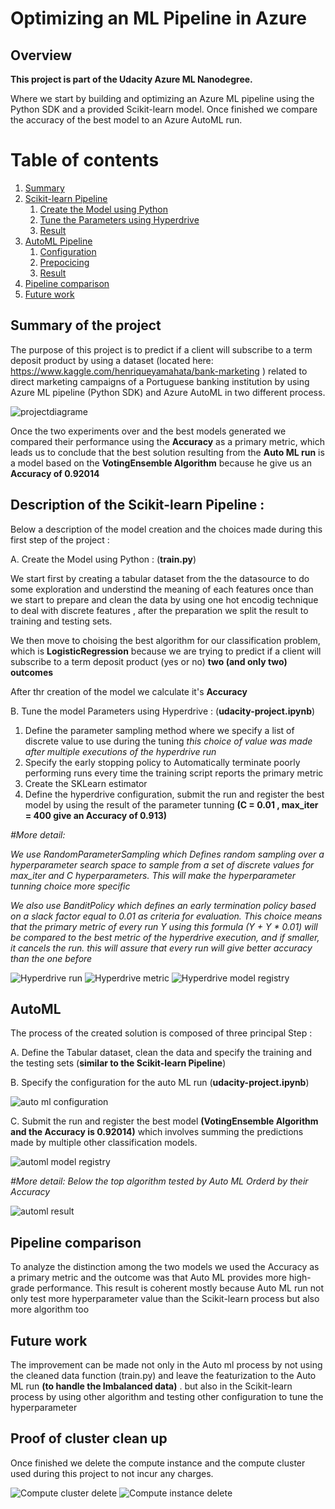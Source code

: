 # Optimizing an ML Pipeline in Azure

## Overview
**This project is part of the Udacity Azure ML Nanodegree.**

Where we start by building and optimizing an Azure ML pipeline using the Python SDK and a provided Scikit-learn model. Once finished we compare the accuracy of the best model to an Azure AutoML run. 

# Table of contents
1. [Summary](#Summary)
2. [Scikit-learn Pipeline](#Scikit)
    1. [Create the Model using Python](#subparagraph1)
    2. [Tune the Parameters using Hyperdrive](#subparagraph2)
    3. [Result](#subparagraph3)
3. [AutoML Pipeline](#AutoML)
    1. [Configuration](#subparagraph11)
    2. [Prepocicing](#subparagraph12)
    3. [Result](#subparagraph13)
4. [Pipeline comparison](#comparison)
5. [Future work](#Future)


## Summary of the project <a name="Summary"></a>
The purpose of this project is to predict if a client will subscribe to a term deposit product by using a dataset  (located here: https://www.kaggle.com/henriqueyamahata/bank-marketing ) related to direct marketing campaigns of a Portuguese banking institution by using Azure ML pipeline (Python SDK) and Azure AutoML in two different process.

![projectdiagrame](projectdiagrame.png "projectdiagrame")

Once the two experiments over and the best models generated we compared their performance using the **Accuracy** as a primary metric, which leads us to conclude that the best solution resulting from the **Auto ML run** is a model based on the **VotingEnsemble Algorithm** because he give us an **Accuracy of 0.92014**

## Description of the Scikit-learn Pipeline :<a name="Scikit"></a>

Below a description of the model creation and the choices made during this first step of the project :

  A. Create the Model using Python : (**train.py**) <a name="subparagraph1"></a>

We start  first by creating a tabular dataset from the the datasource to do some exploration and understind the meaning of each features once than we start to prepare and clean the data by using one hot encodig technique to deal with discrete features , after the preparation we split the result to training and testing sets. 

We then move to choising the best algorithm for our classification problem, which is **LogisticRegression** because we are trying  to predict if a client will subscribe to a term deposit product (yes or no) **two (and only two) outcomes**

After thr creation of the model we calculate it's **Accuracy**



  B. Tune the model Parameters using Hyperdrive  : (**udacity-project.ipynb**) <a name="subparagraph2"></a>

1. Define the parameter sampling method where we specify a list of discrete value to use during the tuning *this choice of value was made after multiple executions of the hyperdrive run*
2. Specify the early stopping policy to Automatically terminate poorly performing runs every time the training script reports the primary metric
4. Create the SKLearn estimator 
5. Define the hyperdrive configuration, submit the run and register the best model by using the result of the parameter tunning  **(C = 0.01 , max_iter = 400 give an Accuracy of 0.913)** 

*#More detail:* <a name="subparagraph3"></a>

*We use RandomParameterSampling which Defines random sampling over a hyperparameter search space to sample from a set of discrete values for max_iter and C hyperparameters. This will make the hyperparameter tunning choice more specific*

*We also use BanditPolicy which defines an early termination policy based on a slack factor equal to 0.01 as criteria for evaluation. This choice means that the primary metric of every run Y using this formula (Y + Y * 0.01) will be compared to the best metric of the hyperdrive execution, and if smaller, it cancels the run. this will assure that every run will give better accuracy than the one before*

![Hyperdrive run](b.PNG "Hyperdrive run")
![Hyperdrive metric](c.PNG "Hyperdrive metric")
![Hyperdrive model registry](d.PNG "Hyperdrive model registry")


## AutoML <a name="AutoML"></a>
<a name="subparagraph11"></a>
<a name="subparagraph12"></a>
<a name="subparagraph13"></a>


The process of the created solution is composed of three principal Step : 

  A. Define the Tabular dataset, clean  the data and specify the training and the testing sets  (**similar to the Scikit-learn Pipeline**)
  
  B. Specify the configuration for the auto ML run (**udacity-project.ipynb**)
  
  ![auto ml configuration](e.png "auto ml configuration")
  
  C. Submit the run and register the best model **(VotingEnsemble Algorithm and the Accuracy is 0.92014)** which involves summing the predictions made by multiple other classification models.
   
 ![automl model registry](g.PNG "automl model registry")
 
 *#More detail: Below the top algorithm tested by Auto ML Orderd by their Accuracy*

![automl result](f.PNG "automl result")
  
  
## Pipeline comparison <a name="comparison"></a>

To analyze the distinction among the two models we used the Accuracy as a primary metric and the outcome was that Auto ML provides more high-grade performance.
This result is coherent mostly because Auto ML run not only test more hyperparameter value than the Scikit-learn process but also more algorithm too 

## Future work <a name="Future"></a>

The improvement can be made not only in the Auto ml process by not using the cleaned data function (train.py) and leave the featurization to the Auto ML run **(to handle the Imbalanced data)** . but also in the Scikit-learn process by using other algorithm and testing other configuration to tune the hyperparameter

## Proof of cluster clean up <a name="delete"></a>

Once finished we delete the compute instance and the compute cluster used during this project to not incur any charges.

 ![Compute cluster delete](h.PNG "Compute cluster delete")
 ![Compute instance delete](i.PNG "Compute instance delete")


